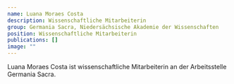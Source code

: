 ```yaml
---
name: Luana Moraes Costa
description: Wissenschaftliche Mitarbeiterin
group: Germania Sacra, Niedersächsische Akademie der Wissenschaften
position: Wissenschaftliche Mitarbeiterin
publications: []
image: ""
---
```


Luana Moraes Costa ist wissenschaftliche Mitarbeiterin an der Arbeitsstelle Germania Sacra.
